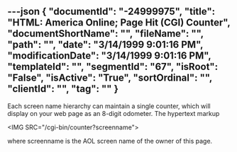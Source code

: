 ---json
{
  "documentId": "-24999975",
  "title": "HTML: America Online; Page Hit (CGI) Counter",
  "documentShortName": "",
  "fileName": "",
  "path": "",
  "date": "3/14/1999 9:01:16 PM",
  "modificationDate": "3/14/1999 9:01:16 PM",
  "templateId": "",
  "segmentId": "67",
  "isRoot": "False",
  "isActive": "True",
  "sortOrdinal": "",
  "clientId": "",
  "tag": ""
}
---

Each screen name hierarchy can maintain a single counter, which will display on your web page as an 8-digit odometer. The hypertext markup

&lt;IMG SRC=&quot;/cgi-bin/counter?screenname&quot;&gt;

where screenname is the AOL screen name of the owner of this page.
